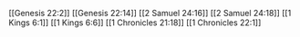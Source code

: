 [[Genesis 22:2]]
[[Genesis 22:14]]
[[2 Samuel 24:16]]
[[2 Samuel 24:18]]
[[1 Kings 6:1]]
[[1 Kings 6:6]]
[[1 Chronicles 21:18]]
[[1 Chronicles 22:1]]
